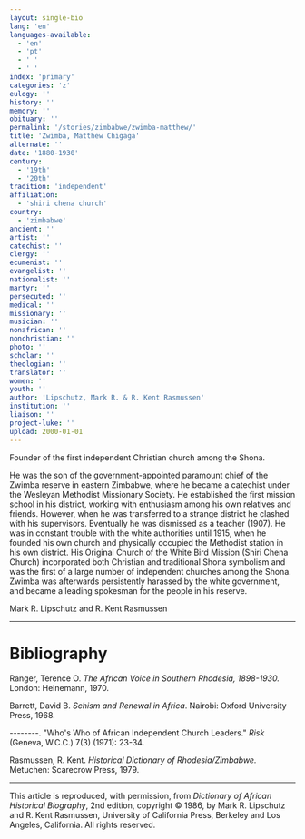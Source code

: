 ```yaml
---
layout: single-bio
lang: 'en'
languages-available:
  - 'en'
  - 'pt'
  - ' '
  - ' '
index: 'primary'
categories: 'z'
eulogy: ''
history: ''
memory: ''
obituary: ''
permalink: '/stories/zimbabwe/zwimba-matthew/'
title: 'Zwimba, Matthew Chigaga'
alternate: ''
date: '1880-1930'
century:
  - '19th'
  - '20th'
tradition: 'independent'
affiliation:
  - 'shiri chena church'
country:
  - 'zimbabwe'
ancient: ''
artist: ''
catechist: ''
clergy: ''
ecumenist: ''
evangelist: ''
nationalist: ''
martyr: ''
persecuted: ''
medical: ''
missionary: ''
musician: ''
nonafrican: ''
nonchristian: ''
photo: ''
scholar: ''
theologian: ''
translator: ''
women: ''
youth: ''
author: 'Lipschutz, Mark R. & R. Kent Rasmussen'
institution: ''
liaison: ''
project-luke: ''
upload: 2000-01-01
---
```



Founder of the first independent Christian church among the Shona.

He was the son of the government-appointed paramount chief of the Zwimba reserve in eastern Zimbabwe, where he became a catechist under the Wesleyan Methodist Missionary Society.  He established the first mission school in his district, working with enthusiasm among his own relatives and friends.  However, when he was transferred to a strange district he clashed with his supervisors.  Eventually he was dismissed as a teacher (1907).  He was in constant trouble with the white authorities until 1915, when he founded his own church and physically occupied the Methodist station in his own district.  His Original Church of the White Bird Mission (Shiri Chena Church) incorporated both Christian and traditional Shona symbolism and was the first of a large number of independent churches among the Shona.  Zwimba was afterwards persistently harassed by the white government, and became a leading spokesman for the people in his reserve.

Mark R. Lipschutz and R. Kent Rasmussen

---

# Bibliography

Ranger, Terence O.  *The African Voice in Southern Rhodesia, 1898-1930.*  London: Heinemann, 1970.

Barrett, David B.  *Schism and Renewal in Africa*.  Nairobi: Oxford University Press, 1968.

--------.   "Who's Who of African Independent Church Leaders."  *Risk* (Geneva, W.C.C.) 7(3) (1971): 23-34.

Rasmussen, R. Kent.  *Historical Dictionary of Rhodesia/Zimbabwe.*  Metuchen: Scarecrow Press, 1979.

---

This article is reproduced, with permission, from *Dictionary of African Historical Biography*, 2nd edition, copyright &copy; 1986, by Mark R. Lipschutz and R. Kent Rasmussen,  University of California Press, Berkeley and Los Angeles, California.  All rights reserved.